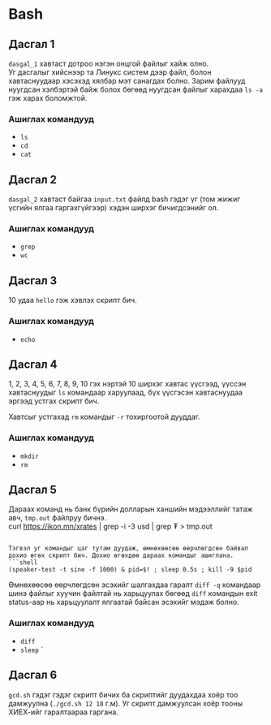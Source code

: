 # Bash 

## Дасгал 1

`dasgal_1` хавтаст дотроо нэгэн онцгой файлыг хайж олно.  
Уг дасгалыг хийснээр та Линукс систем дээр файл, болон хавтаснуудаар хэсэхэд хялбар мэт санагдах болно. Зарим файлууд нуугдсан хэлбэртэй байж болох бөгөөд нуугдсан файлыг харахдаа `ls -a` гэж харах боломжтой.
  
### Ашиглах командууд
 * `ls`
 * `cd`
 * `cat`

## Дасгал 2

`dasgal_2` хавтаст байгаа `input.txt` файлд bash гэдэг үг (том жижиг үсгийн ялгаа гаргахгүйгээр) хэдэн ширхэг бичигдсэнийг ол.  

### Ашиглах командууд
 * `grep`
 * `wc`
 
## Дасгал 3

10 удаа `hello` гэж хэвлэх скрипт бич.

### Ашиглах командууд
 * `echo`

## Дасгал 4

1, 2, 3, 4, 5, 6, 7, 8, 9, 10 гэх нэртэй 10 ширхэг хавтас үүсгээд, үүссэн хавтаснуудыг `ls` командаар харуулаад, бүх үүсгэсэн хавтаснуудаа эргээд устгах скрипт бич.  

Хавтсыг устгахад `rm` командыг `-r` тохиргоотой дууддаг.

### Ашиглах командууд
 * `mkdir`
 * `rm`
 

## Дасгал 5

Дараах команд нь банк бүрийн долларын ханшийн мэдээллийг татаж авч, `tmp.out` файлруу бичнэ.  
curl https://ikon.mn/xrates | grep -i -3 usd | grep ₮ > tmp.out
```

Тэгвэл уг командыг цаг тутам дуудаж, өмнөхөөсөө өөрчлөгдсөн байвал дохио өгөх скрипт бич. Дохио өгөхдөө дараах командыг ашиглана.
```shell
(speaker-test -t sine -f 1000) & pid=$! ; sleep 0.5s ; kill -9 $pid
```
Өмнөхөөсөө өөрчлөгдсөн эсэхийг шалгахдаа гаралт `diff -q` командаар шинэ файлыг хуучин файлтай нь харьцуулах бөгөөд `diff` командын exit status-аар нь харьцуулалт ялгаатай байсан эсэхийг мэдэж болно.

### Ашиглах командууд
 * `diff`
 * `sleep`
`

## Дасгал 6

`gcd.sh` гэдэг гэдэг скрипт бичих ба скриптийг дуудахдаа хоёр тоо дамжуулна (`./gcd.sh 12 18` г.м). Уг скрипт дамжуулсан хоёр тооны ХИЕХ-ийг гаралтаараа гаргана.
